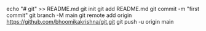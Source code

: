 echo "# git" >> README.md
git init
git add README.md
git commit -m "first commit"
git branch -M main
git remote add origin https://github.com/bhoomikakrishna/git.git
git push -u origin main
